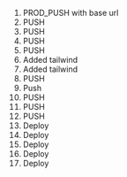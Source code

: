 1. PROD_PUSH with base url
2. PUSH
3. PUSH
4. PUSH
5. PUSH
6. Added tailwind
7. Added tailwind
8. PUSH
9. Push
10. PUSH
11. PUSH
12. PUSH
13. Deploy
14. Deploy
15. Deploy
16. Deploy
17. Deploy
